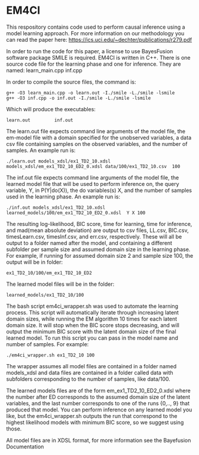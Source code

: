 # EM4CI

This respository contains code used to perform causal inference using a model learning approach. For more information on our methodology you can read the paper here: https://ics.uci.edu/~dechter/publications/r279.pdf

In order to run the code for this paper, a license to use BayesFusion software package SMILE is required.
EM4CI is written in C++. There is one source code file for the learning phase and one for inference. 
They are named: 
    learn_main.cpp   inf.cpp 


In order to compile the source files, the command is:

    g++ -O3 learn_main.cpp -o learn.out -I./smile -L./smile -lsmile
    g++ -O3 inf.cpp -o inf.out -I./smile -L./smile -lsmile
    
Which will produce the executables:

    learn.out         inf.out

The  learn.out file expects command line arguments of the model file, the em-model file with a domain specified for the unobserved variables, a data csv file containing samples on the observed variables, and the number of samples. An example run is:

    ./learn.out models_xdsl/ex1_TD2_10.xdsl  models_xdsl/em_ex1_TD2_10_ED2_0.xdsl data/100/ex1_TD2_10.csv  100

The  inf.out file expects command line arguments of the model file, the learned model file that will be used to perform inference on, the query variable, Y, in P(Y|do(X)), the do variables(s) X, and the number of samples used in the learning phase. An example run is:

    ./inf.out models_xdsl/ex1_TD2_10.xdsl learned_models/100/em_ex1_TD2_10_ED2_0.xdsl  Y X 100

The resulting log-likelihood, BIC score, time for learning, time for inference, and mad(mean absolute deviation) are output to csv files, LL.csv, BIC.csv, timesLearn.csv, timesInf.csv, and err.csv, respectively. These will all be output to a folder named after the model, and containing a different subfolder per sample size and assumed domain size in the learning phase. For example, if running for assumed domain size 2 and sample size 100, the output will be in folder:

    ex1_TD2_10/100/em_ex1_TD2_10_ED2 
    
The learned model files will be in the folder:

    learned_models/ex1_TD2_10/100 

The bash script  em4ci_wrapper.sh was used to automate the learning process. This script will automatically iterate through increasing latent domain sizes, while running the EM algorithm 10 times for each latent domain size. It will stop when the BIC score stops decreasing, and will output the minimum BIC score with the latent domain size of the final learned model.
To run this script you can pass in the model name and number of samples. For example:

    ./em4ci_wrapper.sh ex1_TD2_10 100

The wrapper assumes all model files are contained in a folder named models_xdsl and data files are contained in a folder called data with subfolders corresponding to the number of samples, like  data/100. 

The learned models files are of the form em_ex1_TD2_10_ED2_0.xdsl  where the number after ED corresponds to the assumed domain size of the latent variables, and the last number corresponds to one of the runs {0,.., 9} that produced that model. You can perform inference on any learned model you like, but the em4ci_wrapper.sh outputs the run that correspond to the highest likelihood models with minimum BIC score, so we suggest using those.


All model files are in XDSL format, for more information see the Bayefusion Documentation
